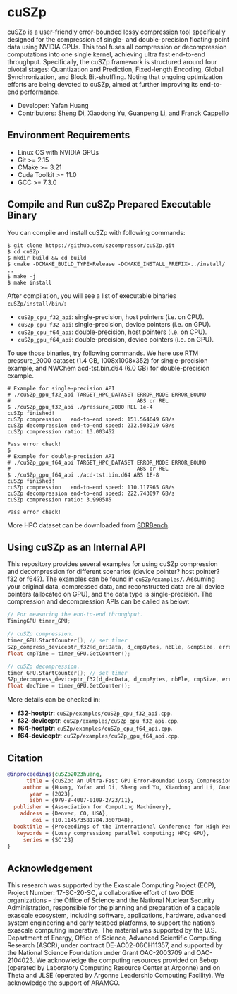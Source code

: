 # cuSZp
cuSZp is a user-friendly error-bounded lossy compression tool specifically designed for the compression of single- and double-precision floating-point data using NVIDIA GPUs. 
This tool fuses all compression or decompression computations into one single kernel, achieving ultra fast end-to-end throughput.
Specifically, the cuSZp framework is structured around four pivotal stages: Quantization and Prediction, Fixed-length Encoding, Global Synchronization, and Block Bit-shuffling. 
Noting that ongoing optimization efforts are being devoted to cuSZp, aimed at further improving its end-to-end performance.

- Developer: Yafan Huang
- Contributors: Sheng Di, Xiaodong Yu, Guanpeng Li, and Franck Cappello

## Environment Requirements
- Linux OS with NVIDIA GPUs
- Git >= 2.15
- CMake >= 3.21
- Cuda Toolkit >= 11.0
- GCC >= 7.3.0

## Compile and Run cuSZp Prepared Executable Binary
You can compile and install cuSZp with following commands:
```shell
$ git clone https://github.com/szcompressor/cuSZp.git
$ cd cuSZp
$ mkdir build && cd build
$ cmake -DCMAKE_BUILD_TYPE=Release -DCMAKE_INSTALL_PREFIX=../install/ ..
$ make -j
$ make install
```
After compilation, you will see a list of executable binaries ```cuSZp/install/bin/```:
- ```cuSZp_cpu_f32_api```: single-precision, host pointers (i.e. on CPU).
- ```cuSZp_gpu_f32_api```: single-precision, device pointers (i.e. on GPU).
- ```cuSZp_cpu_f64_api```: double-precision, host pointers (i.e. on CPU).
- ```cuSZp_gpu_f64_api```: double-precision, device pointers (i.e. on GPU).

To use those binaries, try following commands. 
We here use RTM pressure_2000 dataset (1.4 GB, 1008x1008x352) for single-precision example, and NWChem acd-tst.bin.d64 (6.0 GB) for double-precision example.
```shell
# Example for single-precision API
# ./cuSZp_gpu_f32_api TARGET_HPC_DATASET ERROR_MODE ERROR_BOUND
#                                        ABS or REL
$ ./cuSZp_gpu_f32_api ./pressure_2000 REL 1e-4
cuSZp finished!
cuSZp compression   end-to-end speed: 151.564649 GB/s
cuSZp decompression end-to-end speed: 232.503219 GB/s
cuSZp compression ratio: 13.003452

Pass error check!
$
# Example for double-precision API
# ./cuSZp_gpu_f64_api TARGET_HPC_DATASET ERROR_MODE ERROR_BOUND
#                                        ABS or REL
$ ./cuSZp_gpu_f64_api ./acd-tst.bin.d64 ABS 1E-8
cuSZp finished!
cuSZp compression   end-to-end speed: 110.117965 GB/s
cuSZp decompression end-to-end speed: 222.743097 GB/s
cuSZp compression ratio: 3.990585

Pass error check!
```
More HPC dataset can be downloaded from [SDRBench](https://sdrbench.github.io/).

## Using cuSZp as an Internal API
This repository provides several examples for using cuSZp compression and decompression for different scenarios (device pointer? host pointer? f32 or f64?).
The examples can be found in ```cuSZp/examples/```.
Assuming your original data, compressed data, and reconstructed data are all device pointers (allocated on GPU), and the data type is single-precision. The compression and decompression APIs can be called as below:
```C++
// For measuring the end-to-end throughput.
TimingGPU timer_GPU;

// cuSZp compression.
timer_GPU.StartCounter(); // set timer
SZp_compress_deviceptr_f32(d_oriData, d_cmpBytes, nbEle, &cmpSize, errorBound, stream);
float cmpTime = timer_GPU.GetCounter();

// cuSZp decompression.
timer_GPU.StartCounter(); // set timer
SZp_decompress_deviceptr_f32(d_decData, d_cmpBytes, nbEle, cmpSize, errorBound, stream);
float decTime = timer_GPU.GetCounter();
```
More details can be checked in:
- **f32-hostptr**: ```cuSZp/examples/cuSZp_cpu_f32_api.cpp```.
- **f32-deviceptr**: ```cuSZp/examples/cuSZp_gpu_f32_api.cpp```.
- **f64-hostptr**: ```cuSZp/examples/cuSZp_cpu_f64_api.cpp```.
- **f64-deviceptr**: ```cuSZp/examples/cuSZp_gpu_f64_api.cpp```.

## Citation
```bibtex
@inproceedings{cuSZp2023huang,
      title = {cuSZp: An Ultra-Fast GPU Error-Bounded Lossy Compression Framework with Optimized End-to-End Performance}
     author = {Huang, Yafan and Di, Sheng and Yu, Xiaodong and Li, Guanpeng and Cappello, Franck},
       year = {2023},
       isbn = {979-8-4007-0109-2/23/11},
  publisher = {Association for Computing Machinery},
    address = {Denver, CO, USA},
        doi = {10.1145/3581784.3607048},
  booktitle = {Proceedings of the International Conference for High Performance Computing, Networking, Storage and Analysis},
   keywords = {Lossy compression; parallel computing; HPC; GPU},
     series = {SC'23}
}
```

## Acknowledgement
This research was supported by the Exascale Computing Project (ECP), Project Number: 17-SC-20-SC, a collaborative effort of two DOE organizations – the Office of Science and the National Nuclear Security Administration, responsible for the planning and preparation of a capable exascale ecosystem, including software, applications, hardware, advanced system engineering and early testbed platforms, to support the nation’s exascale computing imperative. The material was supported by the U.S. Department of Energy, Office of Science, Advanced Scientific Computing Research (ASCR), under contract DE-AC02-06CH11357, and supported by the National Science Foundation under Grant OAC-2003709 and OAC-2104023. We acknowledge the computing resources provided on Bebop (operated by Laboratory Computing Resource Center at Argonne) and on Theta and JLSE (operated by Argonne Leadership Computing Facility). We acknowledge the support of ARAMCO. 
